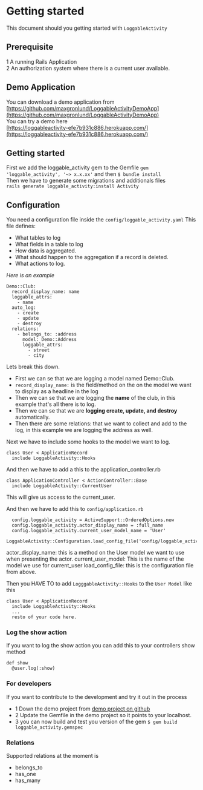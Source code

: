 # Getting started 
This document should you getting started with `LoggableActivity`

## Prerequisite
1 A running Rails Application<br/>
2 An authorization system where there is a current user available.

## Demo Application
You can download a demo application from<br/>
[https://github.com/maxgronlund/LoggableActivityDemoApp](https://github.com/maxgronlund/LoggableActivityDemoApp)
<br/>
You can try a demo here<br/>
[https://loggableactivity-efe7b931c886.herokuapp.com/](https://loggableactivity-efe7b931c886.herokuapp.com/)

## Getting started
First we add the loggable_activity gem to the Gemfile `gem 'loggable_activity', '~> x.x.xx'` and then `$ bundle install`<br/>
Then we have to generate some migrations and additionals files<br/>
`rails generate loggable_activity:install Activity`<br/>

## Configuration
You need a configuration file inside the `config/loggable_activity.yaml`
This file defines:
- What tables to log
- What fields in a table to log
- How data is aggregated.
- What should happen to the aggregation if a record is deleted.
- What actions to log.

*Here is an example*
```
Demo::Club: 
  record_display_name: name 
  loggable_attrs: 
    - name
  auto_log:
    - create
    - update
    - destroy
  relations:
    - belongs_to: :address
      model: Demo::Address
      loggable_attrs:
        - street
        - city
```

Lets break this down.
- First we can se that we are logging a model named Demo::Club.
- `record_display_name:` is the field/method on the on the model we want to display as a headline in the log
- Then we can se that we are logging the **name** of the club, in this example that's all there is to log.
- Then we can se that we are **logging create, update, and destroy** automatically.
- Then there are some relations: that we want to collect and add to the log, in this example we are logging the address as well.

Next we have to include some hooks to the model we want to log.

```
class User < ApplicationRecord
  include LoggableActivity::Hooks
```

And then we have to add a this to the application_controller.rb
```
class ApplicationController < ActionController::Base
  include LoggableActivity::CurrentUser
```
This will give us access to the current_user.

And then we have to add this to `config/application.rb`
```
  config.loggable_activity = ActiveSupport::OrderedOptions.new
  config.loggable_activity.actor_display_name = :full_name
  config.loggable_activity.current_user_model_name = 'User'
  LoggableActivity::Configuration.load_config_file('config/loggable_activity.yaml')
```
actor_display_name: this is a method on the User model we want to use when presenting the actor.
current_user_model: This is the name of the model we use for current_user
load_config_file: this is the configuration file from above.


Then you HAVE TO to add `LogggableActivity::Hooks` to the `User Model` like this

```
class User < ApplicationRecord
  include LoggableActivity::Hooks
  ...
  resto of your code here.

```

### Log the show action
If you want to log the show action you can add this to your controllers show method
```
def show
  @user.log(:show)
```



### For developers
If you want to contribute to the development and try it out in the process
- 1 Down the demo project from [demo project on github](https://github.com/maxgronlund/LoggableActivityDemoApp)
- 2 Update the Gemfile in the demo project so it points to your localhost.
- 3 you can now build and test you version of the gem `$ gem build loggable_activity.gemspec`

### Relations
Supported relations at the moment is 
- belongs_to
- has_one
- has_many